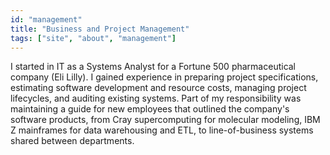 ```yaml
---
id: "management"
title: "Business and Project Management"
tags: ["site", "about", "management"]
---
```


I started in IT as a Systems Analyst for a Fortune 500 pharmaceutical company (Eli Lilly). I gained experience in preparing project specifications, estimating software development and resource costs, managing project lifecycles, and auditing existing systems. Part of my responsibility was maintaining a guide for new employees that outlined the company's software products, from Cray supercomputing for molecular modeling, IBM Z mainframes for data warehousing and ETL, to line-of-business systems shared between departments.
